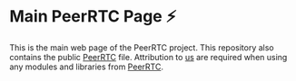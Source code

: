 # Main PeerRTC Page ⚡
This is the main web page of the PeerRTC project. This repository also contains the public 
[PeerRTC](https://github.com/PeerRTC/peerrtc.github.io/blob/main/peer-rtc/peer.js) file. 
Attribution to [us](https://github.com/PeerRTC) are required when using any modules and libraries from [PeerRTC](https://github.com/PeerRTC).
